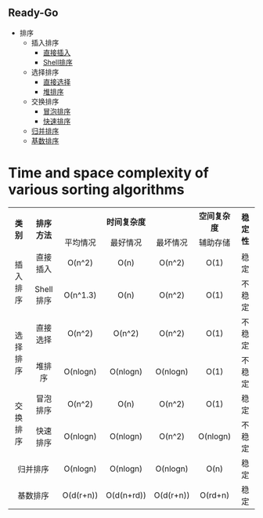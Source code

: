 ## Ready-Go

- 排序
  - 插入排序
    - [直接插入](sort/insertionsort.go)
    - [Shell排序](sort/shellsort.go)
  - 选择排序
    - [直接选择](sort/selectionsort.go)
    - [堆排序](sort/heapsort.go)
  - 交换排序
    - [冒泡排序](sort/bubblesort.go)
    - [快速排序](sort/quicksort.go)
  - [归并排序](sort/mergesort.go)
  - [基数排序](sort/radixsort.go)

# Time and space complexity of various sorting algorithms
  <escape><table align="center">
  <tr>
    <th rowspan="2" align="center">类别</th>
    <th rowspan="2" align="center">排序方法</th>
    <th colspan="3" align="center">时间复杂度</th>
    <th align="center">空间复杂度</th>
    <th rowspan="2" align="center">稳定性</th>
  </tr>
  <tr>
    <td align="center">平均情况</td>
    <td align="center">最好情况</td>
    <td align="center">最坏情况</td>
    <td align="center">辅助存储</td>
  </tr>
  <tr>
    <td rowspan="2" align="center">插入排序</td>
    <td align="center">直接插入</td>
    <td align="center">O(n^2)</td>
    <td align="center">O(n)</td>
    <td align="center">O(n^2)</td>
    <td align="center">O(1)</td>
    <td align="center">稳定</td>
  </tr>
  <tr>
    <td align="center">Shell排序</td>
    <td align="center">O(n^1.3)</td>
    <td align="center">O(n)</td>
    <td align="center">O(n^2)</td>
    <td align="center">O(1)</td>
    <td align="center">不稳定</td>
  </tr>
  <tr>
    <td rowspan="2" align="center">选择排序</td>
    <td align="center">直接选择</td>
    <td align="center">O(n^2)</td>
    <td align="center">O(n^2)</td>
    <td align="center">O(n^2)</td>
    <td align="center">O(1)</td>
    <td align="center">不稳定</td>
  </tr>
  <tr>
    <td align="center">堆排序</td>
    <td align="center">O(nlogn)</td>
    <td align="center">O(nlogn)</td>
    <td align="center">O(nlogn)</td>
    <td align="center">O(1)</td>
    <td align="center">不稳定</td>
  </tr>
  <tr>
    <td rowspan="2" align="center">交换排序</td>
    <td align="center">冒泡排序</td>
    <td align="center">O(n^2)</td>
    <td align="center">O(n)</td>
    <td align="center">O(n^2)</td>
    <td align="center">O(1)</td>
    <td align="center">稳定</td>
  </tr>
  <tr>
    <td align="center">快速排序</td>
    <td align="center">O(nlogn)</td>
    <td align="center">O(nlogn)</td>
    <td align="center">O(n^2)</td>
    <td align="center">O(nlogn)</td>
    <td align="center">不稳定</td>
  </tr>
  <tr>
    <td colspan="2" align="center">归并排序</td>
    <td align="center">O(nlogn)</td>
    <td align="center">O(nlogn)</td>
    <td align="center">O(nlogn)</td>
    <td align="center">O(n)</td>
    <td align="center">稳定</td>
  </tr>
  <tr>
    <td colspan="2" align="center">基数排序</td>
    <td align="center">O(d(r+n))</td>
    <td align="center">O(d(n+rd))</td>
    <td align="center">O(d(r+n))</td>
    <td align="center">O(rd+n)</td>
    <td align="center">稳定</td>
  </tr>
</table></escape>